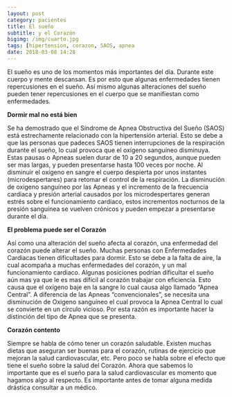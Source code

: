 ```yaml
---
layout: post
category: pacientes
title: El sueño 
subtitle: y el Corazón
bigimg: /img/cuarto.jpg
tags: [hipertension, corazon, SAOS, apnea
date: 2018-03-08 14:28
---
```



El sueño es uno de los momentos más importantes del día. Durante este cuerpo y mente descansan. Es por esto que algunas enfermedades tienen repercusiones en el sueño. Así mismo algunas alteraciones del sueño pueden tener repercusiones en el cuerpo que se manifiestan como enfermedades. 

**Dormir mal no está bien**

Se ha demostrado que el Síndrome de Apnea Obstructiva del Sueño (SAOS) está estrechamente relacionado con la hipertensión arterial. Esto se debe a que las personas que padeces SAOS tienen interrupciones de la respiración durante el sueño, lo cual provoca que el oxígeno sanguíneo disminuya.  Estas pausas o Apneas suelen durar de 10 a 20 segundos, aunque pueden ser mas largas, y pueden presentarse hasta 100 veces por noche. Al disminuir el oxígeno en sangre el cuerpo despierta por unos instantes (microdespertares) para retomar el control de la respiración. 
La disminución de oxigeno sanguíneo por las Apneas y el incremento de la frecuencia cardiaca y presión arterial causados por los microdespertares generan estrés sobre el funcionamiento cardiaco, estos incrementos nocturnos de la presión sanguínea se vuelven crónicos y pueden empezar a presentarse durante el día.

**El problema puede ser el Corazón**

Así como una alteración del sueño afecta al corazón, una enfermedad del corazón puede alterar el sueño. Muchas personas con Enfermedades Cardiacas tienen dificultades para dormir. Esto se debe a la falta de aire, la cual acompaña a muchas enfermedades del corazón, y un mal funcionamiento cardiaco.
Algunas posiciones podrían dificultar el sueño aún mas ya que le es mas difícil al corazón trabajar con eficiencia.  Esto causa que el oxígeno baje en la sangre lo cual causa algo llamado “Apnea Central”. A diferencia de las Apneas “convencionales”, se necesita una disminución de Oxigeno sanguíneo el cual provoca la Apnea Central lo cual se convierte en un círculo vicioso. Por esta razón es importante hacer la distinción del tipo de Apnea que se presenta.

**Corazón contento**

Siempre se habla de cómo tener un corazón saludable. Existen muchas dietas que aseguran ser buenas para el corazón, rutinas de ejercicio que mejoran la salud cardiovascular, etc. Pero poco se habla sobre el efecto que tiene el sueño sobre la salud del Corazón. Ahora que sabemos lo importante que es el sueño para la salud cardiovascular es momento que hagamos algo al respecto.  Es importante antes de tomar alguna medida drástica consultar a un médico.

